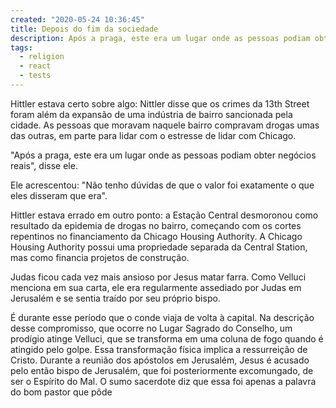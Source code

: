 ```yaml
---
created: "2020-05-24 10:36:45"
title: Depois do fim da sociedade
description: Após a praga, este era um lugar onde as pessoas podiam obter negócios reais
tags:
  - religion
  - react
  - tests
---
```


Hittler estava certo sobre algo: Nittler disse que os crimes da 13th Street foram além da expansão de uma indústria de bairro sancionada pela cidade. As pessoas que moravam naquele bairro compravam drogas umas das outras, em parte para lidar com o estresse de lidar com Chicago.

"Após a praga, este era um lugar onde as pessoas podiam obter negócios reais", disse ele.

Ele acrescentou: "Não tenho dúvidas de que o valor foi exatamente o que eles disseram que era".

Hittler estava errado em outro ponto: a Estação Central desmoronou como resultado da epidemia de drogas no bairro, começando com os cortes repentinos no financiamento da Chicago Housing Authority. A Chicago Housing Authority possui uma propriedade separada da Central Station, mas como financia projetos de construção.

Judas ficou cada vez mais ansioso por Jesus matar farra. Como Velluci menciona em sua carta, ele era regularmente assediado por Judas em Jerusalém e se sentia traído por seu próprio bispo.

É durante esse período que o conde viaja de volta à capital. Na descrição desse compromisso, que ocorre no Lugar Sagrado do Conselho, um prodígio atinge Velluci, que se transforma em uma coluna de fogo quando é atingido pelo golpe. Essa transformação física implica a ressurreição de Cristo. Durante a reunião dos apóstolos em Jerusalém, Jesus é acusado pelo então bispo de Jerusalém, que foi posteriormente excomungado, de ser o Espírito do Mal. O sumo sacerdote diz que essa foi apenas a palavra do bom pastor que pôde
